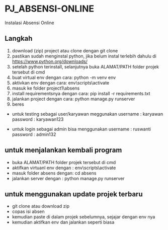 # PJ_ABSENSI-ONLINE
Instalasi Absensi Online

## Langkah 
1. download (zip) project atau clone dengan git clone 
2. pastikan sudah menginstal python, jika belum instal terlebih dahulu di https://www.python.org/downloads/
3. setelah python terinstall, selanjutnya buka ALAMAT/PATH folder projek tersebut di cmd
4. buat virtual env dengan cara: python -m venv env
5. aktivkan env dengan cara: env\scripts\activate
6. masuk ke folder project1\absens
7. install requirementsnya dengan cara: pip install -r requirements.txt
8. jalankan project dengan cara: python manage.py runserver
9. beres

- untuk testing sebagai user/karyawan meggunakan
username : karyawan
password : karyawan123

- untuk login sebagai admin bisa menggunakan 
username : ruswanti
password : admin132

## untuk menjalankan kembali program 
- buka ALAMAT/PATH folder projek tersebut di cmd
- aktifkan virtuanl env dengan : env\scripts\activate
- masuk folder absens dengan: cd absens
- jalankan server dengan : python manage.py runserver

## untuk menggunakan update projek terbaru
- git clone atau download zip
- copas isi absen
- kemudian paste di dalam projek sebelumnya, sejajar dengan env nya
- kemudian aktifkan env dan jalankan seperti biasa

## 
